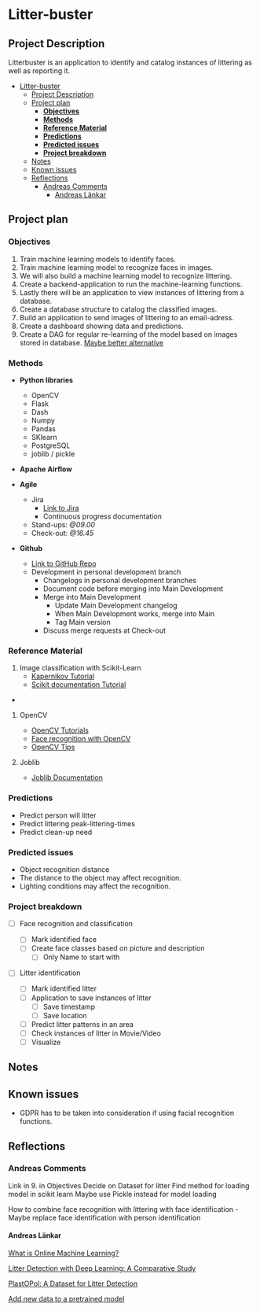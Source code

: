 # Litter-buster

## Project Description

Litterbuster is an application to identify and catalog instances of littering as well as reporting it.

- [Litter-buster](#litter-buster)
  - [Project Description](#project-description)
  - [Project plan](#project-plan)
    - [**Objectives**](#objectives)
    - [**Methods**](#methods)
    - [**Reference Material**](#reference-material)
    - [**Predictions**](#predictions)
    - [**Predicted issues**](#predicted-issues)
    - [**Project breakdown**](#project-breakdown)
  - [Notes](#notes)
  - [Known issues](#known-issues)
  - [Reflections](#reflections)
    - [Andreas Comments](#andreas-comments)
      - [Andreas Länkar](#andreas-länkar)

## Project plan

### **Objectives**

1. Train machine learning models to identify faces.
2. Train machine learning model to recognize faces in images.
3. We will also build a machine learning model to recognize littering.
4. Create a backend-application to run the machine-learning functions.
5. Lastly there will be an application to view instances of littering from a database.
6. Create a database structure to catalog the classified images.
7. Build an application to send images of littering to an email-adress.
8. Create a dashboard showing data and predictions.
9. Create a DAG for regular re-learning of the model based on images stored in database. [Maybe better alternative](https://medium.com/value-stream-design/online-machine-learning-515556ff72c5)

### **Methods**

- **Python libraries**

  - OpenCV
  - Flask
  - Dash
  - Numpy
  - Pandas
  - SKlearn
  - PostgreSQL
  - joblib / pickle

- **Apache Airflow**
- **Agile**
  - Jira
    - [Link to Jira](https://mcvk.atlassian.net/jira/software/projects/LB/boards/2)
    - Continuous progress documentation
  - Stand-ups: _@09.00_
  - Check-out: _@16.45_
- **Github**
  - [Link to GitHub Repo](https://github.com/Swamp-Solutions/Litter-buster)
  - Development in personal development branch
    - Changelogs in personal development branches
    - Document code before merging into Main Development
    - Merge into Main Development
      - Update Main Development changelog
      - When Main Development works, merge into Main
      - Tag Main version
    - Discuss merge requests at Check-out

### **Reference Material**

1. Image classification with Scikit-Learn
   - [Kapernikov Tutorial](https://kapernikov.com/tutorial-image-classification-with-scikit-learn/)
   - [Scikit documentation Tutorial](https://scikit-learn.org/stable/auto_examples/classification/plot_digits_classification.html)

-

1. OpenCV

   - [OpenCV Tutorials](https://docs.opencv.org/4.x/d9/df8/tutorial_root.html)
   - [Face recognition with OpenCV](https://datagen.tech/guides/face-recognition/face-recognition-with-python/)
   - [OpenCV Tips](https://learnopencv.com/getting-started-with-opencv/)

2. Joblib
   - [Joblib Documentation](https://joblib.readthedocs.io/en/latest/)

### **Predictions**

- Predict person will litter
- Predict littering peak-littering-times
- Predict clean-up need

### **Predicted issues**

- Object recognition distance
- The distance to the object may affect recognition.
- Lighting conditions may affect the recognition.

### **Project breakdown**

- [ ] Face recognition and classification

  - [ ] Mark identified face
  - [ ] Create face classes based on picture and description
    - [ ] Only Name to start with

- [ ] Litter identification
  - [ ] Mark identified litter
  - [ ] Application to save instances of litter
    - [ ] Save timestamp
    - [ ] Save location
  - [ ] Predict litter patterns in an area
  - [ ] Check instances of litter in Movie/Video
  - [ ] Visualize

## Notes

## Known issues

- GDPR has to be taken into consideration if using facial recognition functions.

## Reflections

### Andreas Comments

Link in 9. in Objectives
Decide on Dataset for litter
Find method for loading model in scikit learn
Maybe use Pickle instead for model loading

How to combine face recognition with littering with face identification - Maybe replace face identification with person identification

#### Andreas Länkar

[What is Online Machine Learning?](https://medium.com/value-stream-design/online-machine-learning-515556ff72c5)

[Litter Detection with Deep Learning: A Comparative Study](https://www.mdpi.com/1424-8220/22/2/548)

[PlastOPol: A Dataset for Litter Detection](https://zenodo.org/record5829156#.Y9vM6XbMJmM/)

[Add new data to a pretrained model](https://towardsdatascience.com/how-to-add-new-data-to-a-pretrained-model-in-scikit-learn-ce16911afe33)
